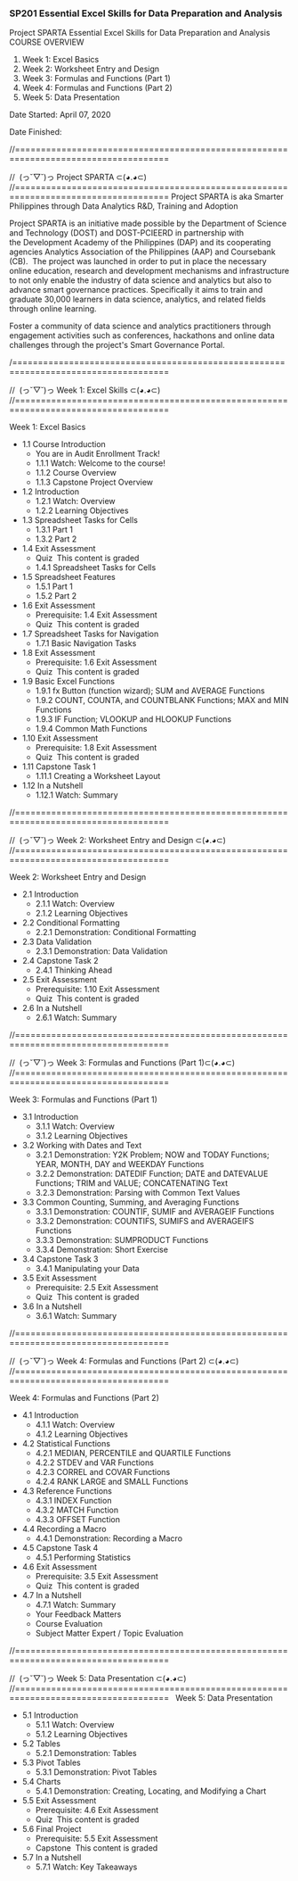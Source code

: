 ### SP201 Essential Excel Skills for Data Preparation and Analysis

Project SPARTA
Essential Excel Skills for Data Preparation and Analysis
COURSE OVERVIEW
1.  Week 1: Excel Basics
2.  Week 2: Worksheet Entry and Design
3.  Week 3: Formulas and Functions (Part 1)
4.  Week 4: Formulas and Functions (Part 2)
5.  Week 5: Data Presentation

Date Started: April 07, 2020

Date Finished:

//====================================================================================

//  (っ˘▽˘)っ Project SPARTA ⊂(◕.◕⊂)
//====================================================================================
Project SPARTA is aka Smarter Philippines through Data Analytics R&D, Training and Adoption 

Project SPARTA is an initiative made possible by the Department of Science and Technology (DOST) and DOST-PCIEERD in partnership with the Development Academy of the Philippines (DAP) and its cooperating agencies Analytics Association of the Philippines (AAP) and Coursebank (CB). 
The project was launched in order to put in place the necessary online education, research and development mechanisms and infrastructure to not only enable the industry of data science and analytics but also to advance smart governance practices.
Specifically it aims to train and graduate 30,000 learners in data science, analytics, and related fields through online learning. 

Foster a community of data science and analytics practitioners through engagement activities such as conferences, hackathons and online data challenges through the project's Smart Governance Portal.


/====================================================================================

//  (っ˘▽˘)っ Week 1: Excel Skills ⊂(◕.◕⊂)
//====================================================================================

Week 1: Excel Basics
-  1.1 Course Introduction
	- You are in Audit Enrollment Track!
	- 1.1.1 Watch: Welcome to the course!
	- 1.1.2 Course Overview
	- 1.1.3 Capstone Project Overview
-  1.2 Introduction
	- 1.2.1 Watch: Overview
	- 1.2.2 Learning Objectives
-  1.3 Spreadsheet Tasks for Cells
	- 1.3.1 Part 1
	- 1.3.2 Part 2
-  1.4 Exit Assessment
	- Quiz  This content is graded
	- 1.4.1 Spreadsheet Tasks for Cells
-  1.5 Spreadsheet Features
	- 1.5.1 Part 1
	- 1.5.2 Part 2
-  1.6 Exit Assessment
	- Prerequisite: 1.4 Exit Assessment
	- Quiz  This content is graded
-  1.7 Spreadsheet Tasks for Navigation
	- 1.7.1 Basic Navigation Tasks
-  1.8 Exit Assessment
	- Prerequisite: 1.6 Exit Assessment
	- Quiz  This content is graded
-  1.9 Basic Excel Functions
	- 1.9.1 fx Button (function wizard); SUM and AVERAGE Functions
	- 1.9.2 COUNT, COUNTA, and COUNTBLANK Functions; MAX and MIN Functions
	- 1.9.3 IF Function; VLOOKUP and HLOOKUP Functions
	- 1.9.4 Common Math Functions
-  1.10 Exit Assessment
	- Prerequisite: 1.8 Exit Assessment
	- Quiz  This content is graded
-  1.11 Capstone Task 1
	- 1.11.1 Creating a Worksheet Layout
-  1.12 In a Nutshell
	- 1.12.1 Watch: Summary

//====================================================================================

//  (っ˘▽˘)っ Week 2: Worksheet Entry and Design ⊂(◕.◕⊂)
//====================================================================================

 Week 2: Worksheet Entry and Design
-  2.1 Introduction
	- 2.1.1 Watch: Overview
	- 2.1.2 Learning Objectives
-  2.2 Conditional Formatting
	- 2.2.1 Demonstration: Conditional Formatting
-  2.3 Data Validation
	- 2.3.1 Demonstration: Data Validation
-  2.4 Capstone Task 2
	- 2.4.1 Thinking Ahead
-  2.5 Exit Assessment
	- Prerequisite: 1.10 Exit Assessment
	- Quiz  This content is graded
-  2.6 In a Nutshell
	- 2.6.1 Watch: Summary

//====================================================================================

//  (っ˘▽˘)っ Week 3: Formulas and Functions (Part 1)⊂(◕.◕⊂)
//====================================================================================

 Week 3: Formulas and Functions (Part 1)
-  3.1 Introduction
	- 3.1.1 Watch: Overview
	- 3.1.2 Learning Objectives
-  3.2 Working with Dates and Text
	- 3.2.1 Demonstration: Y2K Problem; NOW and TODAY Functions; YEAR, MONTH, DAY and WEEKDAY Functions
	- 3.2.2 Demonstration: DATEDIF Function; DATE and DATEVALUE Functions; TRIM and VALUE; CONCATENATING Text
	- 3.2.3 Demonstration: Parsing with Common Text Values
-  3.3 Common Counting, Summing, and Averaging Functions
	- 3.3.1 Demonstration: COUNTIF, SUMIF and AVERAGEIF Functions
	- 3.3.2 Demonstration: COUNTIFS, SUMIFS and AVERAGEIFS Functions
	- 3.3.3 Demonstration: SUMPRODUCT Functions
	- 3.3.4 Demonstration: Short Exercise
-  3.4 Capstone Task 3
	- 3.4.1 Manipulating your Data
-  3.5 Exit Assessment
	- Prerequisite: 2.5 Exit Assessment
	- Quiz  This content is graded
-  3.6 In a Nutshell
	- 3.6.1 Watch: Summary

//====================================================================================

//  (っ˘▽˘)っ Week 4: Formulas and Functions (Part 2) ⊂(◕.◕⊂)
//====================================================================================

 Week 4: Formulas and Functions (Part 2)
-  4.1 Introduction
	- 4.1.1 Watch: Overview
	- 4.1.2 Learning Objectives
-  4.2 Statistical Functions
	- 4.2.1 MEDIAN, PERCENTILE and QUARTILE Functions
	- 4.2.2 STDEV and VAR Functions
	- 4.2.3 CORREL and COVAR Functions
	- 4.2.4 RANK LARGE and SMALL Functions
-  4.3 Reference Functions
	- 4.3.1 INDEX Function
	- 4.3.2 MATCH Function
	- 4.3.3 OFFSET Function
-  4.4 Recording a Macro
	- 4.4.1 Demonstration: Recording a Macro
-  4.5 Capstone Task 4
	- 4.5.1 Performing Statistics
-  4.6 Exit Assessment
	- Prerequisite: 3.5 Exit Assessment
	- Quiz  This content is graded
-  4.7 In a Nutshell
	- 4.7.1 Watch: Summary
	-  Your Feedback Matters
	- Course Evaluation
	- Subject Matter Expert / Topic Evaluation

//====================================================================================

//  (っ˘▽˘)っ Week 5: Data Presentation ⊂(◕.◕⊂)
//====================================================================================
 
 Week 5: Data Presentation
- 5.1 Introduction
	- 5.1.1 Watch: Overview
	- 5.1.2 Learning Objectives
-  5.2 Tables
	- 5.2.1 Demonstration: Tables
-  5.3 Pivot Tables
	- 5.3.1 Demonstration: Pivot Tables
-  5.4 Charts
	- 5.4.1 Demonstration: Creating, Locating, and Modifying a Chart
-  5.5 Exit Assessment
	- Prerequisite: 4.6 Exit Assessment
	- Quiz  This content is graded
-  5.6 Final Project
	- Prerequisite: 5.5 Exit Assessment
	- Capstone  This content is graded
-  5.7 In a Nutshell
	- 5.7.1 Watch: Key Takeaways
